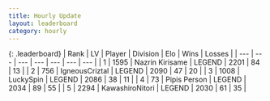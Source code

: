 ```yaml
---
title: Hourly Update
layout: leaderboard
category: hourly
---
```


{: .leaderboard}
| Rank | LV | Player | Division | Elo | Wins | Losses |
| --- | --- | --- | --- | --- | --- | --- |
| <span data-change="0">1</span> | 1595 | <span title="ID: 315148">Nazrin Kirisame</span> | LEGEND | <span data-change="0">2201</span> | <span data-change="0">84</span> | <span data-change="0">13</span> |
| <span data-change="0">2</span> | 756 | <span title="ID: 69018">IgneousCriztal</span> | LEGEND | <span data-change="0">2090</span> | <span data-change="0">47</span> | <span data-change="0">20</span> |
| <span data-change="0">3</span> | 1008 | <span title="ID: 498412">LuckySpin</span> | LEGEND | <span data-change="0">2086</span> | <span data-change="0">38</span> | <span data-change="0">11</span> |
| <span data-change="1">4</span> | 73 | <span title="ID: 637151">Pipis Person</span> | LEGEND | <span data-change="0">2034</span> | <span data-change="0">89</span> | <span data-change="0">55</span> |
| <span data-change="1">5</span> | 2294 | <span title="ID: 164871">KawashiroNitori</span> | LEGEND | <span data-change="0">2030</span> | <span data-change="0">61</span> | <span data-change="0">35</span> |